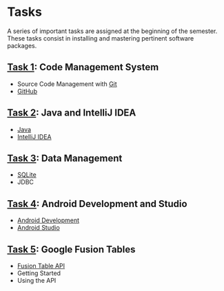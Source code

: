 # Tasks

A series of important tasks are assigned at the beginning of the semester.
These tasks consist in installing and mastering pertinent software packages.

[Task 1](./1task.md): Code Management System
------------------------------
* Source Code Management with [Git](http://git-scm.com/)
* [GitHub](https://github.com/)

[Task 2](./2task.md): Java and IntelliJ IDEA
------------------------------
* [Java](https://www.java.com/)
* [IntelliJ IDEA](https://www.jetbrains.com/idea/)

[Task 3](./3task.md): Data Management
-----------------------
* [SQLite](http://www.sqlite.org)
* JDBC

[Task 4](./4task.md): Android Development and Studio
--------------------------------------
* [Android Development](https://developer.android.com/)
* [Android Studio](https://developer.android.com/sdk/)

[Task 5](./5task.md): Google Fusion Tables
----------------------------
* [Fusion Table API](https://developers.google.com/fusiontables/)
* Getting Started
* Using the API
